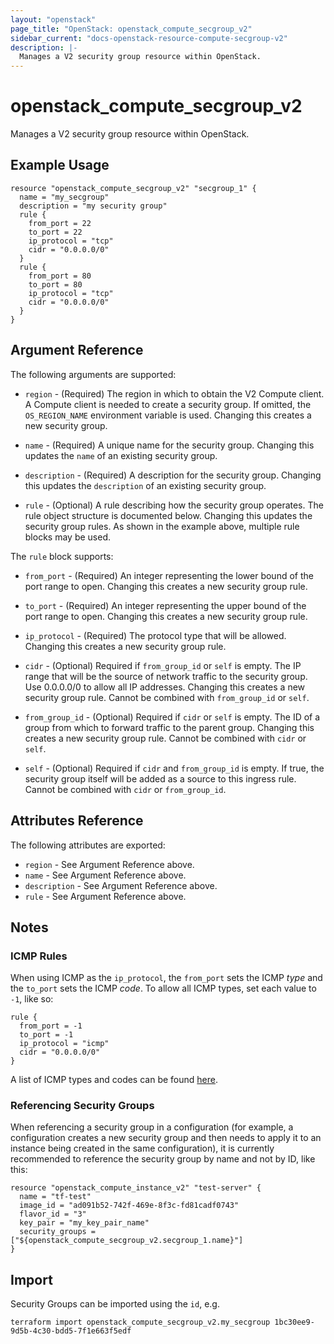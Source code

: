 ```yaml
---
layout: "openstack"
page_title: "OpenStack: openstack_compute_secgroup_v2"
sidebar_current: "docs-openstack-resource-compute-secgroup-v2"
description: |-
  Manages a V2 security group resource within OpenStack.
---
```


# openstack\_compute\_secgroup_v2

Manages a V2 security group resource within OpenStack.

## Example Usage

```
resource "openstack_compute_secgroup_v2" "secgroup_1" {
  name = "my_secgroup"
  description = "my security group"
  rule {
    from_port = 22
    to_port = 22
    ip_protocol = "tcp"
    cidr = "0.0.0.0/0"
  }
  rule {
    from_port = 80
    to_port = 80
    ip_protocol = "tcp"
    cidr = "0.0.0.0/0"
  }
}
```

## Argument Reference

The following arguments are supported:

* `region` - (Required) The region in which to obtain the V2 Compute client.
    A Compute client is needed to create a security group. If omitted, the
    `OS_REGION_NAME` environment variable is used. Changing this creates a new
    security group.

* `name` - (Required) A unique name for the security group. Changing this
    updates the `name` of an existing security group.

* `description` - (Required) A description for the security group. Changing this
    updates the `description` of an existing security group.

* `rule` - (Optional) A rule describing how the security group operates. The
    rule object structure is documented below. Changing this updates the
    security group rules. As shown in the example above, multiple rule blocks
    may be used.

The `rule` block supports:

* `from_port` - (Required) An integer representing the lower bound of the port
range to open. Changing this creates a new security group rule.

* `to_port` - (Required) An integer representing the upper bound of the port
range to open. Changing this creates a new security group rule.

* `ip_protocol` - (Required) The protocol type that will be allowed. Changing
this creates a new security group rule.

* `cidr` - (Optional) Required if `from_group_id` or `self` is empty. The IP range
that will be the source of network traffic to the security group. Use 0.0.0.0/0
to allow all IP addresses. Changing this creates a new security group rule. Cannot
be combined with `from_group_id` or `self`.

* `from_group_id` - (Optional) Required if `cidr` or `self` is empty. The ID of a
group from which to forward traffic to the parent group. Changing this creates a
new security group rule. Cannot be combined with `cidr` or `self`.

* `self` - (Optional) Required if `cidr` and `from_group_id` is empty. If true,
the security group itself will be added as a source to this ingress rule. Cannot
be combined with `cidr` or `from_group_id`.

## Attributes Reference

The following attributes are exported:

* `region` - See Argument Reference above.
* `name` - See Argument Reference above.
* `description` - See Argument Reference above.
* `rule` - See Argument Reference above.

## Notes

### ICMP Rules

When using ICMP as the `ip_protocol`, the `from_port` sets the ICMP _type_ and the `to_port` sets the ICMP _code_. To allow all ICMP types, set each value to `-1`, like so:

```
rule {
  from_port = -1
  to_port = -1
  ip_protocol = "icmp"
  cidr = "0.0.0.0/0"
}
```

A list of ICMP types and codes can be found [here](https://en.wikipedia.org/wiki/Internet_Control_Message_Protocol#Control_messages).

### Referencing Security Groups

When referencing a security group in a configuration (for example, a configuration creates a new security group and then needs to apply it to an instance being created in the same configuration), it is currently recommended to reference the security group by name and not by ID, like this:

```
resource "openstack_compute_instance_v2" "test-server" {
  name = "tf-test"
  image_id = "ad091b52-742f-469e-8f3c-fd81cadf0743"
  flavor_id = "3"
  key_pair = "my_key_pair_name"
  security_groups = ["${openstack_compute_secgroup_v2.secgroup_1.name}"]
}
```

## Import

Security Groups can be imported using the `id`, e.g.

```
terraform import openstack_compute_secgroup_v2.my_secgroup 1bc30ee9-9d5b-4c30-bdd5-7f1e663f5edf
```
